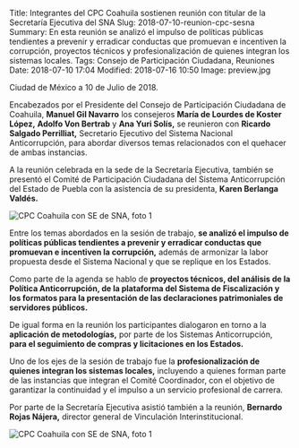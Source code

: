 Title: Integrantes del CPC Coahuila sostienen reunión con titular de la Secretaría Ejecutiva del SNA
Slug: 2018-07-10-reunion-cpc-sesna
Summary: En esta reunión se analizó el impulso de políticas públicas tendientes a prevenir y erradicar conductas que promuevan e incentiven la corrupción, proyectos técnicos y profesionalización de quienes integran los sistemas locales.
Tags: Consejo de Participación Ciudadana, Reuniones
Date: 2018-07-10 17:04
Modified: 2018-07-16 10:50
Image: preview.jpg


Ciudad de México a 10 de Julio de 2018.

Encabezados por el Presidente del Consejo de Participación Ciudadana de Coahuila, **Manuel Gil Navarro** los consejeros **María de Lourdes de Koster López,** **Adolfo Von Bertrab** y **Ana Yuri Solís,** se reunieron con **Ricardo Salgado Perrilliat,** Secretario Ejecutivo del Sistema Nacional Anticorrupción, para abordar diversos temas relacionados con el quehacer de ambas instancias.

A la reunión celebrada en la sede de la Secretaría Ejecutiva, también se presentó el Comité de Participación Ciudadana del Sistema Anticorrupción del Estado de Puebla con la asistencia de su presidenta, **Karen Berlanga Valdés.**

<img class="img-fluid" src="foto-1.jpg" alt="CPC Coahuila con SE de SNA, foto 1">

Entre los temas abordados en la sesión de trabajo, **se analizó el impulso de políticas públicas tendientes a prevenir y erradicar conductas que promuevan e incentiven la corrupción,** además de armonizar la labor propuesta desde el Sistema Nacional y que se replique en los Estados.

Como parte de la agenda se hablo de **proyectos técnicos, del análisis de la Política Anticorrupción, de la plataforma del Sistema de Fiscalización y los formatos para la presentación de las declaraciones patrimoniales de servidores públicos.**

De igual forma en la reunión los participantes dialogaron en torno a la **aplicación de metodologías,** por parte de los Sistemas Anticorrupción, **para el seguimiento de compras y licitaciones en los Estados.**

Uno de los ejes de la sesión de trabajo fue la **profesionalización de quienes integran los sistemas locales,** incluyendo a quienes forman parte de las instancias que integran el Comité Coordinador, con el objetivo de garantizar la continuidad y el impulso a un servicio profesional de carrera.

Por parte de la Secretaría Ejecutiva asistió también a la reunión, **Bernardo Rojas Nájera,** director general de Vinculación Interinstitucional.

<img class="img-fluid" src="foto-1.jpg" alt="CPC Coahuila con SE de SNA, foto 1">
